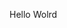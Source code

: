 Hello Wolrd



















































































































































































































































































































































































































































































































































































































































































































































































































































































































































































































































































































































































































































































































































































































































































































































































































































































































































































































































































































































































































































































































































































































































































































































































































































































































































































































































































































































































































































































































































































































































































































































































































































































































































































































































































































































































































































































































































































































































































































































































































































































































































































































































































































































































































































































































































































































































































































































































































































































































































































































































































